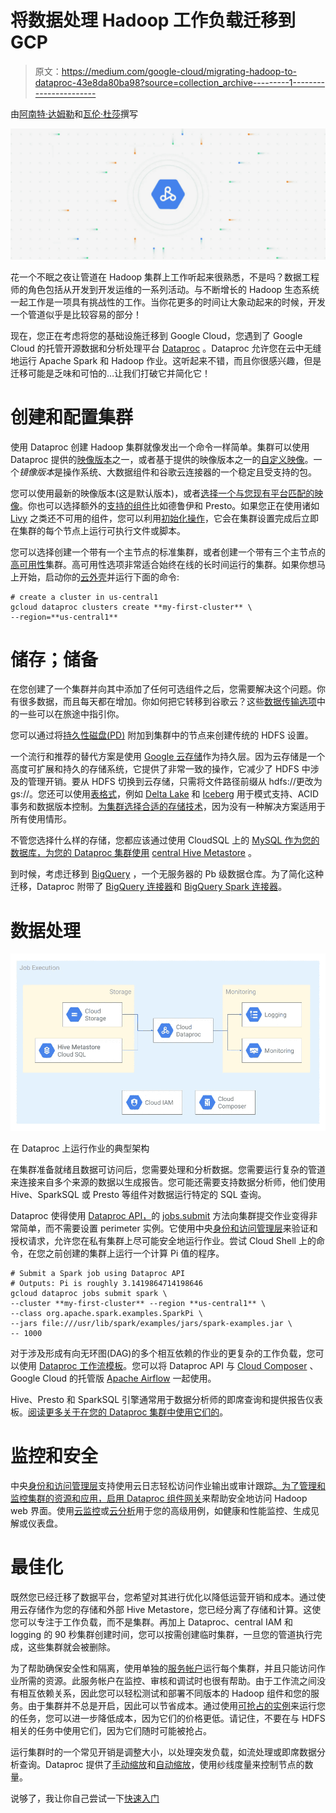 # 将数据处理 Hadoop 工作负载迁移到 GCP

> 原文：<https://medium.com/google-cloud/migrating-hadoop-to-dataproc-43e8da80ba98?source=collection_archive---------1----------------------->

由[阿南特·达姆勒](https://medium.com/u/a6b6f3f74b22?source=post_page-----43e8da80ba98--------------------------------)和[瓦伦·杜莎](https://medium.com/u/928d430b6859?source=post_page-----43e8da80ba98--------------------------------)撰写

![](img/fae0cd4f55126a41ec6e08a04a109cb6.png)

花一个不眠之夜让管道在 Hadoop 集群上工作听起来很熟悉，不是吗？数据工程师的角色包括从开发到开发运维的一系列活动。与不断增长的 Hadoop 生态系统一起工作是一项具有挑战性的工作。当你花更多的时间让大象动起来的时候，开发一个管道似乎是比较容易的部分！

现在，您正在考虑将您的基础设施迁移到 Google Cloud，您遇到了 Google Cloud 的托管开源数据和分析处理平台 [Dataproc](https://cloud.google.com/dataproc) 。Dataproc 允许您在云中无缝地运行 Apache Spark 和 Hadoop 作业。这听起来不错，而且你很感兴趣，但是迁移可能是乏味和可怕的…让我们打破它并简化它！

# 创建和配置集群

使用 Dataproc 创建 Hadoop 集群就像发出一个命令一样简单。集群可以使用 Dataproc 提供的[映像版本](https://cloud.google.com/dataproc/docs/concepts/versioning/dataproc-versions)之一，或者基于提供的映像版本之一的[自定义映像](https://cloud.google.com/dataproc/docs/guides/dataproc-images)。一个*镜像版本*是操作系统、大数据组件和谷歌云连接器的一个稳定且受支持的包。

您可以使用最新的映像版本(这是默认版本)，或者[选择一个与您现有平台匹配的映像](https://cloud.google.com/dataproc/docs/concepts/versioning/overview#selecting_versions)。你也可以选择额外的[支持的组件](https://cloud.google.com/dataproc/docs/concepts/components/overview)比如德鲁伊和 Presto。如果您正在使用诸如 [Livy](https://livy.apache.org/) 之类还不可用的组件，您可以利用[初始化操作](https://cloud.google.com/dataproc/docs/concepts/configuring-clusters/init-actions)，它会在集群设置完成后立即在集群的每个节点上运行可执行文件或脚本。

您可以选择创建一个带有一个主节点的标准集群，或者创建一个带有三个主节点的[高可用性](https://cloud.google.com/dataproc/docs/concepts/configuring-clusters/high-availability)集群。高可用性选项非常适合始终在线的长时间运行的集群。如果你想马上开始，启动你的[云外壳](https://console.cloud.google.com/home/dashboard?cloudshell=true)并运行下面的命令:

```
# create a cluster in us-central1
gcloud dataproc clusters create **my-first-cluster** \
--region=**us-central1**
```

# 储存；储备

在您创建了一个集群并向其中添加了任何可选组件之后，您需要解决这个问题。你有很多数据，而且每天都在增加。你如何把它转移到谷歌云？这些[数据传输选项](https://cloud.google.com/solutions/migration-to-google-cloud-transferring-your-large-datasets#what_is_data_transfer)中的一些可以在旅途中指引你。

您可以通过将[持久性磁盘(PD)](https://cloud.google.com/persistent-disk/) 附加到集群中的节点来创建传统的 HDFS 设置。

一个流行和推荐的替代方案是使用 [Google 云存储](https://cloud.google.com/dataproc/docs/concepts/connectors/cloud-storage)作为持久层。因为云存储是一个高度可扩展和持久的存储系统，它提供了非常一致的操作，它减少了 HDFS 中涉及的管理开销。要从 HDFS 切换到云存储，只需将文件路径前缀从 hdfs://更改为 gs://。您还可以使用[表格式](https://cloud.google.com/blog/products/data-analytics/getting-started-with-new-table-formats-on-dataproc)，例如 [Delta Lake](https://delta.io/) 和 [Iceberg](https://iceberg.apache.org/) 用于模式支持、ACID 事务和数据版本控制。[为集群选择合适的存储技术](https://cloud.google.com/blog/products/storage-data-transfer/hdfs-vs-cloud-storage-pros-cons-and-migration-tips)，因为没有一种解决方案适用于所有使用情形。

不管您选择什么样的存储，您都应该通过使用 CloudSQL 上的 [MySQL 作为您的数据库，为您的 Dataproc 集群使用](https://cloud.google.com/sql/docs/mysql) [central Hive Metastore](https://cloud.google.com/solutions/using-apache-hive-on-cloud-dataproc) 。

到时候，考虑迁移到 [BigQuery](https://cloud.google.com/bigquery) ，一个无服务器的 Pb 级数据仓库。为了简化这种迁移，Dataproc 附带了 [BigQuery 连接器](https://cloud.google.com/dataproc/docs/concepts/connectors/bigquery)和 [BigQuery Spark 连接器](https://github.com/GoogleCloudDataproc/spark-bigquery-connector)。

# 数据处理

![](img/512aef1a6d9cd351a2714a5754eb3933.png)

在 Dataproc 上运行作业的典型架构

在集群准备就绪且数据可访问后，您需要处理和分析数据。您需要运行复杂的管道来连接来自多个来源的数据以生成报告。您可能还需要支持数据分析师，他们使用 Hive、SparkSQL 或 Presto 等组件对数据运行特定的 SQL 查询。

Dataproc 使得使用 [Dataproc API，](https://cloud.google.com/dataproc/docs/guides/submit-job)的 [jobs.submit](https://cloud.google.com/dataproc/docs/reference/rest/v1/projects.regions.jobs/submit) 方法向集群提交作业变得非常简单，而不需要设置 perimeter 实例。它使用中央[身份和访问管理层](https://cloud.google.com/dataproc/docs/concepts/iam/iam)来验证和授权请求，允许您在私有集群上尽可能安全地运行作业。尝试 Cloud Shell 上的命令，在您之前创建的集群上运行一个计算 Pi 值的程序。

```
# Submit a Spark job using Dataproc API
# Outputs: Pi is roughly 3.1419864714198646
gcloud dataproc jobs submit spark \
--cluster **my-first-cluster** --region **us-central1** \
--class org.apache.spark.examples.SparkPi \
--jars file:///usr/lib/spark/examples/jars/spark-examples.jar \
-- 1000
```

对于涉及形成有向无环图(DAG)的多个相互依赖的作业的更复杂的工作负载，您可以使用 [Dataproc 工作流模板](https://cloud.google.com/dataproc/docs/concepts/workflows/overview)。您可以将 Dataproc API 与 [Cloud Composer](https://cloud.google.com/composer) 、Google Cloud 的托管版 [Apache Airflow](https://airflow.apache.org/) 一起使用。

Hive、Presto 和 SparkSQL 引擎通常用于数据分析师的即席查询和提供报告仪表板。[阅读更多关于在您的 Dataproc 集群中使用它们的](/@david.cueva/connecting-your-visualization-software-to-hadoop-on-google-cloud-64b55f536fab)。

# 监控和安全

中央[身份和访问管理层](https://cloud.google.com/dataproc/docs/concepts/iam/iam)支持使用云日志轻松访问作业输出或审计跟踪[。为了管理和监控集群的资源和应用，](https://cloud.google.com/dataproc/docs/guides/logging)[启用 Dataproc 组件网关](https://cloud.google.com/dataproc/docs/concepts/accessing/dataproc-gateways)来帮助安全地访问 Hadoop web 界面。使用[云监控](https://cloud.google.com/dataproc/docs/guides/monitoring)或[云分析](https://cloud.google.com/dataproc/docs/guides/profiling)用于您的高级用例，如健康和性能监控、生成见解或仪表盘。

# 最佳化

既然您已经迁移了数据平台，您希望对其进行优化以降低运营开销和成本。通过使用云存储作为您的存储和外部 Hive Metastore，您已经分离了存储和计算。这使您可以专注于工作负载，而不是集群。再加上 Dataproc、central IAM 和 logging 的 90 秒集群创建时间，您可以按需创建临时集群，一旦您的管道执行完成，这些集群就会被删除。

为了帮助确保安全性和隔离，使用单独的[服务帐户](https://cloud.google.com/dataproc/docs/concepts/configuring-clusters/service-accounts)运行每个集群，并且只能访问作业所需的资源。此服务帐户在监控、审核和调试时也很有帮助。由于工作流之间没有相互依赖关系，因此您可以轻松测试和部署不同版本的 Hadoop 组件和您的服务。由于集群并不总是开启，因此可以节省成本。通过使用[可抢占的实例](https://cloud.google.com/dataproc/docs/concepts/compute/preemptible-vms#how_preemptibles_work_with)来运行您的任务，您可以进一步降低成本，因为它们的价格更低。请记住，不要在与 HDFS 相关的任务中使用它们，因为它们随时可能被抢占。

运行集群时的一个常见开销是调整大小，以处理突发负载，如流处理或即席数据分析查询。Dataproc 提供了[手动缩放](https://cloud.google.com/dataproc/docs/concepts/configuring-clusters/scaling-clusters)和[自动缩放](https://cloud.google.com/dataproc/docs/concepts/configuring-clusters/autoscaling)，使用纱线度量来控制节点的数量。

说够了，我让你自己尝试一下[快速入门](https://cloud.google.com/dataproc/docs/quickstarts)